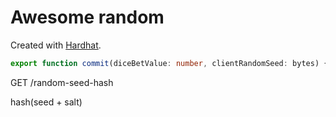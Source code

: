 # Awesome random

Created with [Hardhat](https://hardhat.org/).

```ts
export function commit(diceBetValue: number, clientRandomSeed: bytes) {}
```

GET /random-seed-hash

hash(seed + salt)
